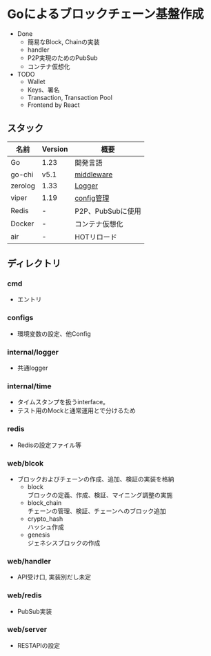 # Goによるブロックチェーン基盤作成

- Done
  - 簡易なBlock, Chainの実装
  - handler
  - P2P実現のためのPubSub
  - コンテナ仮想化
- TODO
  - Wallet
  - Keys、署名
  - Transaction, Transaction Pool
  - Frontend by React

## スタック

| 名前 | Version | 概要 |
| --- | --- | --- |
| Go | 1.23 | 開発言語 |
| go-chi | v5.1 | [middleware](https://github.com/go-chi/chi/v5) |
| zerolog | 1.33 | [Logger](https://github.com/rs/zerolog) |
| viper | 1.19 | [config管理](https://github.com/spf13/viper) |
| Redis | - | P2P、PubSubに使用 |
| Docker | - | コンテナ仮想化 |
| air | - | HOTリロード |

## ディレクトリ

### cmd

- エントリ

### configs

- 環境変数の設定、他Config

### internal/logger

- 共通logger

### internal/time

- タイムスタンプを扱うinterface。
- テスト用のMockと通常運用とで分けるため

### redis

- Redisの設定ファイル等

### web/blcok

- ブロックおよびチェーンの作成、追加、検証の実装を格納
  - block  
  ブロックの定義、作成、検証、マイニング調整の実施
  - block_chain  
  チェーンの管理、検証、チェーンへのブロック追加
  - crypto_hash  
  ハッシュ作成
  - genesis  
  ジェネシスブロックの作成

### web/handler

- API受け口, 実装別だし未定

### web/redis

- PubSub実装

### web/server

- RESTAPIの設定
